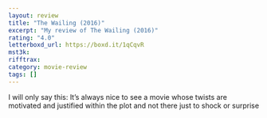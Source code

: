 ```yaml
---
layout: review
title: "The Wailing (2016)"
excerpt: "My review of The Wailing (2016)"
rating: "4.0"
letterboxd_url: https://boxd.it/1qCqvR
mst3k:
rifftrax:
category: movie-review
tags: []
---
```


I will only say this: It’s always nice to see a movie whose twists are motivated and justified within the plot and not there just to shock or surprise
